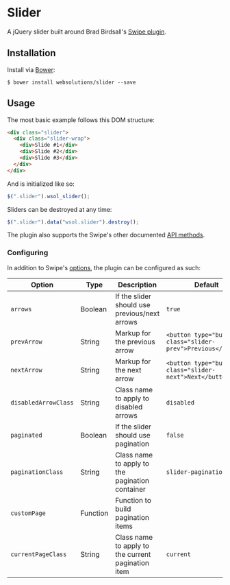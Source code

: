 # Slider

A jQuery slider built around Brad Birdsall's [Swipe plugin](https://github.com/thebird/Swipe).

## Installation

Install via [Bower](http://bower.io):
```
$ bower install websolutions/slider --save
```

## Usage

The most basic example follows this DOM structure:
``` html
<div class="slider">
  <div class="slider-wrap">
    <div>Slide #1</div>
    <div>Slide #2</div>
    <div>Slide #3</div>
  </div>
</div>
```

And is initialized like so:
``` javascript
$(".slider").wsol_slider();
```

Sliders can be destroyed at any time:
``` javascript
$(".slider").data("wsol.slider").destroy();
```

The plugin also supports the Swipe's other documented [API methods](https://github.com/thebird/Swipe#swipe-api).

### Configuring

In addition to Swipe's [options](https://github.com/thebird/Swipe#config-options), the plugin can be configured as such:

Option                      | Type     | Description                                                          | Default
----------------------------|----------|----------------------------------------------------------------------|--------
`arrows`                    | Boolean  | If the slider should use previous/next arrows                        | `true`
`prevArrow`                 | String   | Markup for the previous arrow                                        | `<button type="button" class="slider-prev">Previous</button>`
`nextArrow    `             | String   | Markup for the next arrow                                            | `<button type="button" class="slider-next">Next</button>`
`disabledArrowClass`        | String   | Class name to apply to disabled arrows                               | `disabled`
`paginated`                 | Boolean  | If the slider should use pagination                                  | `false`
`paginationClass`           | String   | Class name to apply to the pagination container                      | `slider-pagination`
`customPage`                | Function | Function to build pagination items                                   |
`currentPageClass`          | String   | Class name to apply to the current pagination item                   | `current`
